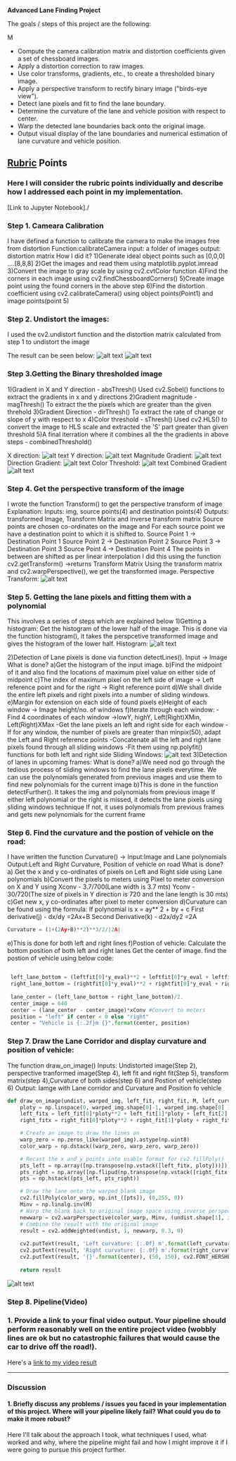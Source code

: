 
**Advanced Lane Finding Project**

The goals / steps of this project are the following:

M
* Compute the camera calibration matrix and distortion coefficients given a set of chessboard images.
* Apply a distortion correction to raw images.
* Use color transforms, gradients, etc., to create a thresholded binary image.
* Apply a perspective transform to rectify binary image ("birds-eye view").
* Detect lane pixels and fit to find the lane boundary.
* Determine the curvature of the lane and vehicle position with respect to center.
* Warp the detected lane boundaries back onto the original image.
* Output visual display of the lane boundaries and numerical estimation of lane curvature and vehicle position.

[//]: # (Image References)

[image1]: ./output_images/ChessBoardDistortion.jpg "Undistorted"
[image2]: ./output_images/SampleRoad.jpg "Undistorted"
[image3]: ./output_images/GradientX.jpg "Gradient X"
[image4]: ./output_images/GradientY.jpg "Gradient Y"
[image5]: ./output_images/MagnitudeGrad.jpg "Gradient Mag"
[image6]: ./output_images/DirectionGrad.jpg "Gradient Dir"
[image7]: ./output_images/ColorGrad.jpg "Gradient Color"
[image8]: ./output_images/CombinedGrad.jpg "Gradient Combined"
[image9]: ./output_images/PerspectiveTransform.jpg "Perspective transform"
[image10]:./output_images/Histogram.jpg "Histogram"
[image11]:./output_images/SlidingWindows.jpg "Histogram"
[image12]:./output_images/PlottedLane.jpg "Lane Plot"



## [Rubric](https://review.udacity.com/#!/rubrics/571/view) Points

### Here I will consider the rubric points individually and describe how I addressed each point in my implementation.  
  
[Link to Jupyter Notebook]./

### Step 1. Cameara Calibration

I have defined a function to calibrate the camera to make the images free from distortion
    Function:calibrateCamera
        input: a folder of images
        output: distortion matrix
How I did it?
    1)Generate ideal object points such as [0,0,0] ....[8,8,8]
    2)Get the images and read them using matplotlib.pyplot.imread
    3)Convert the image to gray scale by using cv2.cvtColor function
    4)Find the corners in each image using cv2.findChessboardCorners()
    5)Create image point using the found corners in the above step
    6)Find the distortion coefficient using cv2.calibrateCamera() using object points(Point1) and image        points(point 5)



### Step 2. Undistort the images:

I used the cv2.undistort function and the distortion matrix calculated from step 1 to undistort the image


The result can be seen below:
![alt text][image1] 
![alt text][image2]


### Step 3.Getting the Binary thresholded image
 1)Gradient in X and Y direction - absThresh()
     Used cv2.Sobel() functions to extract the gradients in x and y directions
 2)Gradient magnitude - magThresh()
    To extract the the pixels which are greater than the given threhold
 3)Gradient Direction - dirThresh()
    To extract the rate of change or slope of y with respect to x 
 4)Color threshold - sThresh()
     Used cv2.HLS() to convert the image to HLS scale and extracted the 'S' part greater than given threshold
 5)A final iterration where it combines all the the gradients in above steps - combinedThreshold()   
 
X direction:
![alt text][image3]
Y direction:
![alt text][image4]
Magnitude Gradient:
![alt text][image5]
Direction Gradient:
![alt text][image6]
Color Threshold:
![alt text][image7]
Combined Gradient
![alt text][image8]


### Step 4. Get the perspective transform of the image

I wrote the function Transform() to get the perspective transform of image
Explanation: 
    Inputs: img, source points(4) and destination points(4) 
    Outputs: transformed Image, Transform Matrix and inverse transform matrix
    Source points are chosen co-ordinates on the image and 
    For each source point we have a destination point to which it is shifted to.
    Source Point 1 -> Destination Point 1
    Source Point 2 -> Destination Point 2
    Source Point 3 -> Destination Point 3
    Source Point 4 -> Destination Point 4
    The points in between are shifted as per linear interpolation
    I did this using the function cv2.getTransform() ->returns Transform Matrix
    Using the transform matrix and cv2.warpPerspective(), we get the transformed image.
Perspective Transform:
![alt text][image9]

### Step 5. Getting the lane pixels and fitting them with a polynomial
This involves a series of steps which are explained below
1)Getting a histogram:
    Get the histogram of the lower half of the image.
    This is done via the function histogram(), it takes the perspcetive transformed image and 
    gives the histogram of the lower half.
Histogram:
![alt text][image10]

2)Detection of Lane pixels is done via function detectLines(). Input -> Image
  What is done?
      a)Get the histogram of the input image.
      b)Find the midpoint of it and also find the locations of maximum pixel value on either side of midpoint
      c)The index of maximum pixel on the left side of image -> Left reference point
        and for the right -> Right reference point
      d)We shall divide the entire left pixels and right pixels into a number of sliding windows.
      e)Margin for extension on each side of found pixels
      e)Height of each window -> Image height/no. of windows
      f)Iterate through each window:
          -Find 4 coordinates of each window ->lowY, highY, Left(Right)XMin, Left(Right)XMax
          -Get the lane pixels an left and right side for each window
          -If for any window, the number of pixels are greater than minpix(50), adapt the 
           Left and Right reference points
          -Concatenate all the left and right lane pixels found through all sliding windows
          -Fit them using np.polyfit() functions for both left and right side
 Sliding Windows:
 ![alt text][image11]
3)Detection of lanes in upcoming frames:
    What is done?
     a)We need nod go through the tedious process of sliding windows to find the lane pixels everytime.
       We can use the polynomials generated from previous images and use them to find new polynomials for the
       current image
     b)This is done in the function detectFurther(). It takes the img and polynomials from previous image
       If either left polynomial or the right is missed, it detects the lane pixels using sliding windows technique
       If not, it uses polynomials from previous frames and gets new polynomials for the current frame

       

### Step 6. Find the curvature and the postion of vehicle on the road:
I have written the function Curvature() -> 
 Input:Image and Lane polynomials
 Output:Left and Right Curvature, Position of vehicle on road
 What is done?
 a) Get the x and y co-ordinates of pixels on Left and Right side using Lane polynomials
 b)Convert the pixels to meters using Pixel to meter conversion on X and Y using 
   Xconv - 3.7/700(Lane width is 3.7 mts)
   Yconv - 30/720(The size of pixels in Y direction is 720 and the lane length is 30 mts)
 c)Get new x, y co-ordinates after pixel to meter conversion
 d)Curvature can be found using the formula:
   If polynomial is x = ay** 2 + by + c
   First derivative(j) - dx/dy =2Ax+B
   Second Derivative(k) - d2x/dy2 =2A
   ```python
   Curvature = (1+(2Ay+B)**2)**3/2/|2A|
   ```
 e)This is done for both left and right lines
 f)Postion of vehicle:
   Calculate the bottom position of both left and right lanes
   Get the center of image. 
   find the postion of vehicle using below code:
   ``` python

    left_lane_bottom = (leftfit[0]*y_eval)**2 + leftfit[0]*y_eval + leftfit[2]
    right_lane_bottom = (rightfit[0]*y_eval)**2 + rightfit[0]*y_eval + rightfit[2]
                       
    lane_center = (left_lane_bottom + right_lane_bottom)/2.
    center_image = 640
    center = (lane_center - center_image)*xConv #Convert to meters
    position = "left" if center < 0 else "right"
    center = "Vehicle is {:.2f}m {}".format(center, position)
   ```
### Step 7. Draw the Lane Corridor and display curvature and position of vehicle:

The function draw_on_image()
Inputs: Undistorted image(Step 2), perspective tranformed image(Step 4), left fit and right fit(Step 5), 
        transform matrix(step 4),Curvature of both sides(step 6) and Postion of vehicle(step 6)
Output: Iamge with Lane corridor and Curvature and Position fo vehicle

``` python
def draw_on_image(undist, warped_img, left_fit, right_fit, M, left_curvature, right_curvature, center,show_values = False):
    ploty = np.linspace(0, warped_img.shape[0]-1, warped_img.shape[0] )
    left_fitx = left_fit[0]*ploty**2 + left_fit[1]*ploty + left_fit[2]
    right_fitx = right_fit[0]*ploty**2 + right_fit[1]*ploty + right_fit[2]

    # Create an image to draw the lines on
    warp_zero = np.zeros_like(warped_img).astype(np.uint8)
    color_warp = np.dstack((warp_zero, warp_zero, warp_zero))

    # Recast the x and y points into usable format for cv2.fillPoly()
    pts_left = np.array([np.transpose(np.vstack([left_fitx, ploty]))])
    pts_right = np.array([np.flipud(np.transpose(np.vstack([right_fitx, ploty])))])
    pts = np.hstack((pts_left, pts_right))

    # Draw the lane onto the warped blank image
    cv2.fillPoly(color_warp, np.int_([pts]), (0,255, 0))
    Minv = np.linalg.inv(M)
    # Warp the blank back to original image space using inverse perspective matrix (Minv)
    newwarp = cv2.warpPerspective(color_warp, Minv, (undist.shape[1], img.shape[0])) 
    # Combine the result with the original image
    result = cv2.addWeighted(undist, 1, newwarp, 0.3, 0)
    
    cv2.putText(result, 'Left curvature: {:.0f} m'.format(left_curvature), (50, 50), cv2.FONT_HERSHEY_DUPLEX, 1, (255, 255, 255), 2)
    cv2.putText(result, 'Right curvature: {:.0f} m'.format(right_curvature), (50, 100), cv2.FONT_HERSHEY_DUPLEX, 1, (255, 255, 255), 2)
    cv2.putText(result, '{}'.format(center), (50, 150), cv2.FONT_HERSHEY_DUPLEX, 1, (255, 255, 255), 2)
        
    return result
```
![alt text][image12]

### Step 8. Pipeline(Video)

### 1. Provide a link to your final video output.  Your pipeline should perform reasonably well on the entire project video (wobbly lines are ok but no catastrophic failures that would cause the car to drive off the road!).

Here's a [link to my video result](.test_videos_output/project_video.mp4)

---

### Discussion

#### 1. Briefly discuss any problems / issues you faced in your implementation of this project.  Where will your pipeline likely fail?  What could you do to make it more robust?

Here I'll talk about the approach I took, what techniques I used, what worked and why, where the pipeline might fail and how I might improve it if I were going to pursue this project further.  
